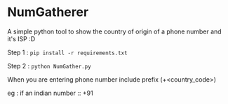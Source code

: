 # NumGatherer
A simple python tool to show the country of origin of a phone number and it's ISP :D

Step 1 : ```pip install -r requirements.txt```
 
Step 2 : ```python NumGather.py ```

When you are entering phone number include prefix (+<country_code>)

eg : if an indian number :: +91<number>


